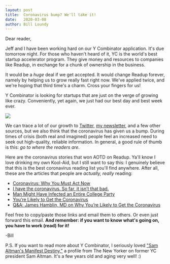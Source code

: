```yaml
---
layout: post
title:  Coronavirus bump? We'll take it!
date:   2020-03-08
author: Bill Loundy
---
```

<p>
Dear reader,
</p>

<p>
Jeff and I have been working hard on our Y Combinator application. It's due tomorrow night. For those who haven't heard of it, YC is the world's best startup accelerator program. They give money and resources to companies like Readup, in exchange for a chunk of ownership in the business.
</p>

<p>
It would be a <em>huge</em> deal if we get accepted. It would change Readup forever, namely by helping us to grow really fast right now. We've applied twice, and we're hoping that third time's a charm. Cross your fingers for us!
</p>

<p>
Y Combinator is looking for startups that are just on the verge of growing like crazy. Conveniently, yet again, we just had our best day and best week ever.  
</p>

<p>
<img src="http://blog.readup.com/pics/wau123.png" style="display:block;margin:0 auto;max-width:100%;">
</p>

<p>
We can trace a lot of our growth to <a href="https://twitter.com/readupdotcom">Twitter</a>, <a href="https://billloundy.substack.com/">my newsletter</a>, and a few other sources, but we also think that the coronavirus has given us a bump. During times of crisis (both real and imagined) people feel an increased need to seek out high-quality, reliable information. In general, a good rule of thumb is this: <em>go to where the readers are.</em>
</p>

<p>
Here are the coronavirus stories that won AOTD on Readup. Ya'll know I love drinking my own Kool-Aid, but I still want to say this: I genuinely believe that this is the best coronavirus reading list you'll find anywhere. After all, these are the articles that people are <em>actually, really</em> reading:
</p>

<p>
<ul>
<li><a href="https://readup.com/comments/organizer-sandbox/coronavirus-why-you-must-act-now">Coronavirus: Why You Must Act Now</a></li>
<li><a href="https://readup.com/comments/washingtonpost/i-have-the-coronavirus-so-far-it-isnt-that-bad">I have the coronavirus. So far, it isn’t that bad.</a></li><li><a href="https://readup.com/comments/the-cut/man-might-have-infected-an-entire-college-party">Man Might Have Infected an Entire College Party</a></li>
<li><a href="https://readup.com/comments/the-atlantic/youre-likely-to-get-the-coronavirus">You’re Likely to Get the Coronavirus</a></li>
<li><a href="https://readup.com/comments/futurism/qa-james-hamblin-md-on-why-youre-likely-to-get-the-coronavirus">Q&A: James Hamblin, MD on Why You’re Likely to Get the Coronavirus</a></li>
</ul>
</p>

<p>
Feel free to copy/paste those links and email them to others. Or even just forward this email. <strong>And remember: if you want to know what's going on, you have to work (read) for it!</strong>
</p>

<p>
-Bill
</p>

<p>
P.S. If you want to read more about Y Combinator, I seriously loved <a href="https://readup.com/read/the-new-yorker/sam-altmans-manifest-destiny">"Sam Altman's Manifest Destiny,"</a> a profile from The New Yorker on former YC president Sam Altman. It's a few years old and aging very well! :) 
</p>